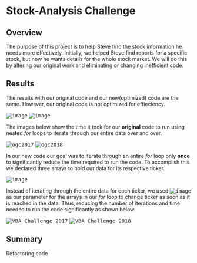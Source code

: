 # **Stock-Analysis Challenge**

## Overview
 
 The purpose of this project is to help Steve find the stock information he needs more effectively. Initially, we helped Steve find reports for a specific stock, but now he wants details for the whole stock market.  We will do this by altering our original work and eliminating or changing inefficient code.
 
## Results
The results with our original code and our new(optimized) code are the same. However, our original code is not optimized for effieciency.

<kbd>![image](https://user-images.githubusercontent.com/110706169/186510038-acad28bd-bf11-4fd0-8e92-243bf26b9a70.png)</kbd>
<kbd>![image](https://user-images.githubusercontent.com/110706169/186509936-de7c2502-95a7-4bc7-81a4-f47ff5edf0c3.png)</kbd>


The images below show the time it took for our **original** code to run using nested *for* loops to iterate through our entire data over and over.


<kbd>![ogc2017](https://user-images.githubusercontent.com/110706169/186511420-9157e006-61c9-4f74-942a-d295cda4c25f.png)</kbd>
<kbd>![ogc2018](https://user-images.githubusercontent.com/110706169/186511830-d94462b0-8464-4825-b926-0508d8956dc4.png)</kbd>

 In our new code our goal was to iterate through an entire *for* loop only **once** to significantly reduce the time required to run the code. To accomplish this we declared three arrays to hold our data for its respective ticker.
 
 <kbd>![image](https://user-images.githubusercontent.com/110706169/186516331-edffde53-5db4-4869-a705-6e429547b7cc.png)</kbd>
 
  Instead of iterating through the entire data for each ticker, we used <kbd>![image](https://user-images.githubusercontent.com/110706169/186521670-f5a04d5b-73db-4568-b042-854b643b626f.png)</kbd> as our parameter for the arrays in our *for* loop to change ticker as soon as it is reached in the data. Thus, reducing the number of iterations and time needed to run the code significantly as shown below.


 
<kbd>![VBA_Challenge_2017](https://user-images.githubusercontent.com/110706169/186509576-7ac006e1-ca14-447c-beb5-ec6e255f5a63.png)</kbd>
<kbd>![VBA_Challenge_2018](https://user-images.githubusercontent.com/110706169/186509586-fbdc1794-13ed-4cd1-959c-7f31b3d255d3.png)</kbd>

## Summary

Refactoring code 

